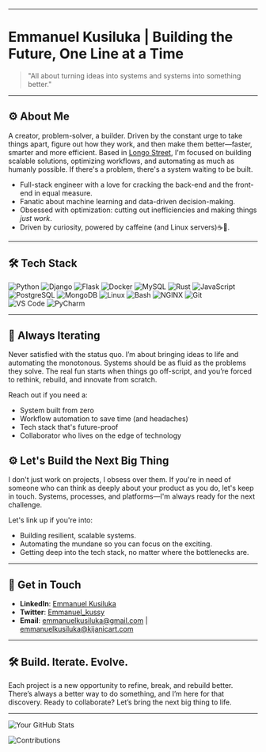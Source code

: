 
---

# Emmanuel Kusiluka | Building the Future, One Line at a Time

> "All about turning ideas into systems and systems into something better."

---

## ⚙️ About Me
A creator, problem-solver, a builder. Driven by the constant urge to take things apart, figure out how they work, and then make them better—faster, smarter and more efficient. Based in [Longo Street](https://www.google.com/maps/place/Longo+Street/@-6.8256116,39.2950284,17z/data=!3m1!4b1!4m6!3m5!1s0x185c4bc4b428bfab:0x6ca9d71d6eff796f!8m2!3d-6.8256116!4d39.2976033!16s%2Fg%2F11q2y0z3w_?entry=ttu), I'm focused on building scalable solutions, optimizing workflows, and automating as much as humanly possible. If there's a problem, there's a system waiting to be built.

- Full-stack engineer with a love for cracking the back-end and the front-end in equal measure.
- Fanatic about machine learning and data-driven decision-making.
- Obsessed with optimization: cutting out inefficiencies and making things *just work*.
- Driven by curiosity, powered by caffeine (and Linux servers)☕🐧.

---

## 🛠️ Tech Stack

![Python](https://img.shields.io/badge/Python-3776AB?style=flat-square&logo=python&logoColor=white) ![Django](https://img.shields.io/badge/Django-092E20?style=flat-square&logo=django&logoColor=white) ![Flask](https://img.shields.io/badge/Flask-000000?style=flat-&logo=flask&logoColor=white)  ![Docker](https://img.shields.io/badge/Docker-2496ED?style=flat-square&logo=docker&logoColor=white) ![MySQL](https://img.shields.io/badge/MySQL-4479A1?style=flat-square&logo=mysql&logoColor=white)
![Rust](https://img.shields.io/badge/Rust-221e05?style=flat-square&logo=rust&logoColor=white) ![JavaScript](https://img.shields.io/badge/JavaScript-F7DF1E?style=flat-square&logo=javascript&logoColor=black)  ![PostgreSQL](https://img.shields.io/badge/PostgreSQL-336791?style=flat-square&logo=postgresql&logoColor=white)  ![MongoDB](https://img.shields.io/badge/MongoDB-47A248?style=flat-square&logo=mongodb&logoColor=white)   ![Linux](https://img.shields.io/badge/Linux-FCC624?style=flat-square&logo=linux&logoColor=black) ![Bash](https://img.shields.io/badge/Bash-4EAA25?style=flat-square&logo=gnu-bash&logoColor=white)  ![NGINX](https://img.shields.io/badge/Nginx-009639?style=flat-square&logo=nginx&logoColor=white) ![Git](https://img.shields.io/badge/Git-F05032?style=flat-square&logo=git&logoColor=white)  
![VS Code](https://img.shields.io/badge/VS_Code-007ACC?style=flat-square&logo=visual-studio-code&logoColor=white) ![PyCharm](https://img.shields.io/badge/PyCharm-000000?style=flat-square&logo=pycharm&logoColor=white) 


---

## 🧩 Always Iterating
Never satisfied with the status quo. I’m about bringing ideas to life and automating the monotonous. Systems should be as fluid as the problems they solve. The real fun starts when things go off-script, and you’re forced to rethink, rebuild, and innovate from scratch.

Reach out if you need a:

- System built from zero
- Workflow automation to save time (and headaches)
- Tech stack that's future-proof
- Collaborator who lives on the edge of technology


## ⚙️ Let's Build the Next Big Thing
I don't just work on projects, I obsess over them. If you're in need of someone who can think as deeply about your product as you do, let's keep in touch. Systems, processes, and platforms—I'm always ready for the next challenge.

Let's link up if you're into:  
- Building resilient, scalable systems.
- Automating the mundane so you can focus on the exciting.  
- Getting deep into the tech stack, no matter where the bottlenecks are.
  
---

## 📡 Get in Touch

- **LinkedIn**: [Emmanuel Kusiluka](https://www.linkedin.com/in/emmanuel-kusiluka-aa3294209)
- **Twitter**: [Emmanuel_kussy](https://twitter.com/Emmanuel_kussy?t=Q28gaud_VNrGJByz-35gYg&s=09)
- **Email**: emmanuelkusiluka@gmail.com | emmanuelkusiluka@kijanicart.com

---

## 🛠 Build. Iterate. Evolve.

Each project is a new opportunity to refine, break, and rebuild better. There’s always a better way to do something, and I’m here for that discovery. Ready to collaborate? Let’s bring the next big thing to life.

---
![Your GitHub Stats](https://github-readme-stats.vercel.app/api?username=EmmanuelKusiluka&show_icons=true&theme=radical)
<!--## 🚀 Contributions-->
![Contributions](https://github-readme-streak-stats.herokuapp.com/?user=EmmanuelKusiluka&theme=highcontrast)
